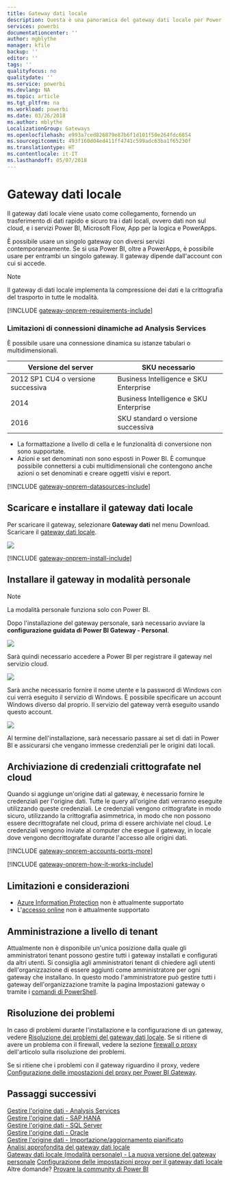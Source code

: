 ```yaml
---
title: Gateway dati locale
description: Questa è una panoramica del gateway dati locale per Power BI. È possibile usare questo gateway per usare le origini dati DirectQuery. È anche possibile usare questo gateway per aggiornare i set di dati cloud con dati locali.
services: powerbi
documentationcenter: ''
author: mgblythe
manager: kfile
backup: ''
editor: ''
tags: ''
qualityfocus: no
qualitydate: ''
ms.service: powerbi
ms.devlang: NA
ms.topic: article
ms.tgt_pltfrm: na
ms.workload: powerbi
ms.date: 03/26/2018
ms.author: mblythe
LocalizationGroup: Gateways
ms.openlocfilehash: e993a7ced826879e87b6f1d101f50e264fdc6854
ms.sourcegitcommit: 493f160d04ed411ff4741c599adc63ba1f65230f
ms.translationtype: HT
ms.contentlocale: it-IT
ms.lasthandoff: 05/07/2018
---
```

# <a name="on-premises-data-gateway"></a>Gateway dati locale

Il gateway dati locale viene usato come collegamento, fornendo un trasferimento di dati rapido e sicuro tra i dati locali, ovvero dati non sul cloud, e i servizi Power BI, Microsoft Flow, App per la logica e PowerApps.

È possibile usare un singolo gateway con diversi servizi contemporaneamente. Se si usa Power BI, oltre a PowerApps, è possibile usare per entrambi un singolo gateway. Il gateway dipende dall'account con cui si accede.

> [!NOTE]
> Il gateway di dati locale implementa la compressione dei dati e la crittografia del trasporto in tutte le modalità.
> 
> 

<!-- Shared Requirements Include -->
[!INCLUDE [gateway-onprem-requirements-include](./includes/gateway-onprem-requirements-include.md)]

### <a name="limitations-of-analysis-services-live-connections"></a>Limitazioni di connessioni dinamiche ad Analysis Services
È possibile usare una connessione dinamica su istanze tabulari o multidimensionali.

| **Versione del server** | **SKU necessario** |
| --- | --- |
| 2012 SP1 CU4 o versione successiva |Business Intelligence e SKU Enterprise |
| 2014 |Business Intelligence e SKU Enterprise |
| 2016 |SKU standard o versione successiva |

* La formattazione a livello di cella e le funzionalità di conversione non sono supportate.
* Azioni e set denominati non sono esposti in Power BI. È comunque possibile connettersi a cubi multidimensionali che contengono anche azioni o set denominati e creare oggetti visivi e report.

<!-- Shared Install steps Include -->
[!INCLUDE [gateway-onprem-datasources-include](./includes/gateway-onprem-datasources-include.md)]

## <a name="download-and-install-the-on-premises-data-gateway"></a>Scaricare e installare il gateway dati locale
Per scaricare il gateway, selezionare **Gateway dati** nel menu Download. Scaricare il [gateway dati locale](http://go.microsoft.com/fwlink/?LinkID=820925).

![](media/service-gateway-onprem/powerbi-download-data-gateway.png)

<!-- Shared Install steps Include -->
[!INCLUDE [gateway-onprem-install-include](./includes/gateway-onprem-install-include.md)]

## <a name="install-the-gateway-in-personal-mode"></a>Installare il gateway in modalità personale
> [!NOTE]
> La modalità personale funziona solo con Power BI.
> 
> 

Dopo l'installazione del gateway personale, sarà necessario avviare la **configurazione guidata di Power BI Gateway - Personal**.

![](media/service-gateway-onprem/personal-gateway-launch-configuration.png)

Sarà quindi necessario accedere a Power BI per registrare il gateway nel servizio cloud.

![](media/service-gateway-onprem/personal-gateway-signin.png)

Sarà anche necessario fornire il nome utente e la password di Windows con cui verrà eseguito il servizio di Windows. È possibile specificare un account Windows diverso dal proprio. Il servizio del gateway verrà eseguito usando questo account.

![](media/service-gateway-onprem/personal-gateway-windows-service.png)

Al termine dell'installazione, sarà necessario passare ai set di dati in Power BI e assicurarsi che vengano immesse credenziali per le origini dati locali.

<a name="credentials"></a>

## <a name="storing-encrypted-credentials-in-the-cloud"></a>Archiviazione di credenziali crittografate nel cloud
Quando si aggiunge un'origine dati al gateway, è necessario fornire le credenziali per l'origine dati. Tutte le query all'origine dati verranno eseguite utilizzando queste credenziali. Le credenziali vengono crittografate in modo sicuro, utilizzando la crittografia asimmetrica, in modo che non possono essere decrittografate nel cloud, prima di essere archiviate nel cloud. Le credenziali vengono inviate al computer che esegue il gateway, in locale dove vengono decrittografate durante l'accesso alle origini dati.

<!-- Account and Port information -->
[!INCLUDE [gateway-onprem-accounts-ports-more](./includes/gateway-onprem-accounts-ports-more.md)]

<!-- How the gateway works -->
[!INCLUDE [gateway-onprem-how-it-works-include](./includes/gateway-onprem-how-it-works-include.md)]

## <a name="limitations-and-considerations"></a>Limitazioni e considerazioni
* [Azure Information Protection](https://docs.microsoft.com/en-us/microsoft-365/enterprise/protect-files-with-aip
) non è attualmente supportato
* L'[accesso online](https://products.office.com/en-us/access) non è attualmente supportato

## <a name="tenant-level-administration"></a>Amministrazione a livello di tenant 

Attualmente non è disponibile un'unica posizione dalla quale gli amministratori tenant possono gestire tutti i gateway installati e configurati da altri utenti.  Si consiglia agli amministratori tenant di chiedere agli utenti dell'organizzazione di essere aggiunti come amministratore per ogni gateway che installano. In questo modo l'amministratore può gestire tutti i gateway dell'organizzazione tramite la pagina Impostazioni gateway o tramite i [ comandi di PowerShell](https://docs.microsoft.com/power-bi/service-gateway-high-availability-clusters#powershell-support-for-gateway-clusters). 


## <a name="troubleshooting"></a>Risoluzione dei problemi
In caso di problemi durante l'installazione e la configurazione di un gateway, vedere [Risoluzione dei problemi del gateway dati locale](service-gateway-onprem-tshoot.md). Se si ritiene di avere un problema con il firewall, vedere la sezione [firewall o proxy](service-gateway-onprem-tshoot.md#firewall-or-proxy) dell'articolo sulla risoluzione dei problemi.

Se si ritiene che i problemi con il gateway riguardino il proxy, vedere [Configurazione delle impostazioni del proxy per Power BI Gateway](service-gateway-proxy.md).

## <a name="next-steps"></a>Passaggi successivi
[Gestire l'origine dati - Analysis Services](service-gateway-enterprise-manage-ssas.md)  
[Gestire l'origine dati - SAP HANA](service-gateway-enterprise-manage-sap.md)  
[Gestire l'origine dati - SQL Server](service-gateway-enterprise-manage-sql.md)  
[Gestire l'origine dati - Oracle](service-gateway-onprem-manage-oracle.md)  
[Gestire l'origine dati - Importazione/aggiornamento pianificato](service-gateway-enterprise-manage-scheduled-refresh.md)  
[Analisi approfondita del gateway dati locale](service-gateway-onprem-indepth.md)  
[Gateway dati locale (modalità personale) - La nuova versione del gateway personale](service-gateway-personal-mode.md)
[Configurazione delle impostazioni proxy per il gateway dati locale](service-gateway-proxy.md)  
Altre domande? [Provare la community di Power BI](http://community.powerbi.com/)

